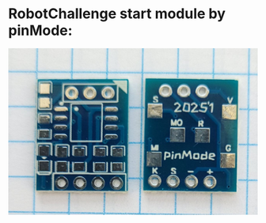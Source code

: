 RobotChallenge start module by pinMode:
=====
![PCB view]( /Hardware/Prebuilt_Module/pinMode_edition/img/PCB_view.jpg)
